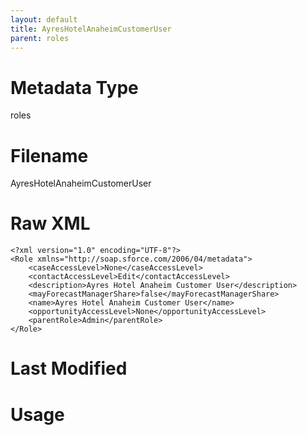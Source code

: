 ```yaml
---
layout: default
title: AyresHotelAnaheimCustomerUser
parent: roles
---
```

# Metadata Type
roles


# Filename 
AyresHotelAnaheimCustomerUser


# Raw XML
```
<?xml version="1.0" encoding="UTF-8"?>
<Role xmlns="http://soap.sforce.com/2006/04/metadata">
    <caseAccessLevel>None</caseAccessLevel>
    <contactAccessLevel>Edit</contactAccessLevel>
    <description>Ayres Hotel Anaheim Customer User</description>
    <mayForecastManagerShare>false</mayForecastManagerShare>
    <name>Ayres Hotel Anaheim Customer User</name>
    <opportunityAccessLevel>None</opportunityAccessLevel>
    <parentRole>Admin</parentRole>
</Role>
```


# Last Modified


# Usage
